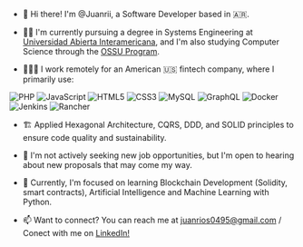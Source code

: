 - 👋 Hi there! I'm @Juanrii, a Software Developer based in 🇦🇷.

- 👨‍🎓 I'm currently pursuing a degree in Systems Engineering at [Universidad Abierta Interamericana](https://uai.edu.ar/), and I'm also studying Computer Science through the [OSSU Program](https://github.com/ossu/computer-science#summary).

- 👨🏼‍💻 I work remotely for an American 🇺🇸 fintech company, where I primarily use:
  
![PHP](https://img.shields.io/badge/php-%23777BB4.svg?style=for-the-badge&logo=php&logoColor=white) ![JavaScript](https://img.shields.io/badge/javascript-%23323330.svg?style=for-the-badge&logo=javascript&logoColor=%23F7DF1E) ![HTML5](https://img.shields.io/badge/html5-%23E34F26.svg?style=for-the-badge&logo=html5&logoColor=white) ![CSS3](https://img.shields.io/badge/css3-%231572B6.svg?style=for-the-badge&logo=css3&logoColor=white) ![MySQL](https://img.shields.io/badge/mysql-%2300f.svg?style=for-the-badge&logo=mysql&logoColor=white) ![GraphQL](https://img.shields.io/badge/-GraphQL-E10098?style=for-the-badge&logo=graphql&logoColor=white) ![Docker](https://img.shields.io/badge/docker-%230db7ed.svg?style=for-the-badge&logo=docker&logoColor=white) ![Jenkins](https://img.shields.io/badge/jenkins-%232C5263.svg?style=for-the-badge&logo=jenkins&logoColor=white) ![Rancher](https://img.shields.io/badge/rancher-%230075A8.svg?style=for-the-badge&logo=rancher&logoColor=white)

- 🏗️ Applied Hexagonal Architecture, CQRS, DDD, and SOLID principles to ensure code quality and sustainability.    

- 👀 I'm not actively seeking new job opportunities, but I'm open to hearing about new proposals that may come my way.

- 🌱 Currently, I'm focused on learning Blockchain Development (Solidity, smart contracts), Artificial Intelligence and Machine Learning with Python.

- 📫 Want to connect? You can reach me at juanrios0495@gmail.com / Conect with me on [LinkedIn!](https://www.linkedin.com/in/riosjuan/)

<!---
Juanrii/Juanrii is a ✨ special ✨ repository because its `README.md` (this file) appears on your GitHub profile.
You can click the Preview link to take a look at your changes.
--->
